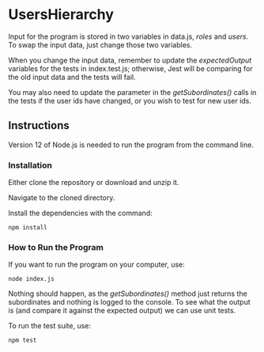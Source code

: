 # UsersHierarchy

Input for the program is stored in two variables in data.js, _roles_ and _users_. To swap the input data, just change those two variables.

When you change the input data, remember to update the _expectedOutput_ variables for the tests in index.test.js; otherwise, Jest will be comparing for the old input data and the tests will fail.

You may also need to update the parameter in the _getSubordinates()_ calls in the tests if the user ids have changed, or you wish to test for new user ids.

## Instructions

Version 12 of Node.js is needed to run the program from the command line.

### Installation

Either clone the repository or download and unzip it.

Navigate to the cloned directory.

Install the dependencies with the command:

`npm install`

### How to Run the Program

If you want to run the program on your computer, use:

`node index.js`

Nothing should happen, as the _getSubordinates()_ method just returns the subordinates and nothing is logged to the console. To see what the output is (and compare it against the expected output) we can use unit tests.

To run the test suite, use:

`npm test`
